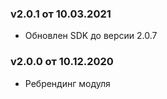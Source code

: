 ### v2.0.1 от 10.03.2021
* Обновлен SDK до версии 2.0.7

### v2.0.0 от 10.12.2020
* Ребрендинг модуля
